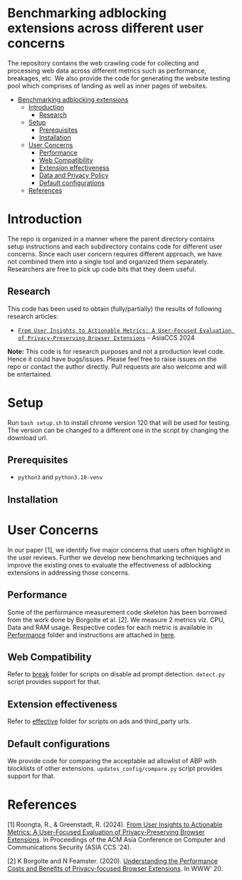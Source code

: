 # Benchmarking adblocking extensions across different user concerns
The repository contains the web crawling code for collecting and processing web data across different metrics such as performance, breakages, etc. We also provide the code for generating the website testing pool which comprises of landing as well as inner pages of websites.

- [Benchmarking adblocking extensions](#benchmarking-adblocking-extensions-across-different-user-concerns)
  - [Introduction](#introduction)
    - [Research](#research)
  - [Setup](#setup)
    - [Prerequisites](#prerequisites)
    - [Installation](#installation)
  - [User Concerns](#crawler-usage)
    - [Performance](#performance)
    - [Web Compatibility](#web-compatibility)
    - [Extension effectiveness](#extension-effectiveness)
    - [Data and Privacy Policy](#data-and-privacy-policy)
    - [Default configurations](#default-configuration)
  - [References](#references)

# Introduction
The repo is organized in a manner where the parent directory contains setup instructions and each subdirectory contains code for different user concerns. Since each user concern requires different approach, we have not combined them into a single tool and organized them separately. Researchers are free to pick up code bits that they deem useful.

## Research
This code has been used to obtain (fully/partially) the results of following research articles:
- [`From User Insights to Actionable Metrics: A User-Focused Evaluation of Privacy-Preserving Browser Extensions`](https://doi.org/10.1145/3634737.3657028) - AsiaCCS 2024

**Note:** This code is for research purposes and not a production level code. Hence it could have bugs/issues. Please feel free to raise issues on the repo or contact the author directly. Pull requests are also welcome and will be entertained.

# Setup

Run `bash setup.sh` to install chrome version 120 that will be used for testing. The version can be changed to a different one in the script by changing the download url.

## Prerequisites
- `python3` and `python3.10-venv`

## Installation

# User Concerns
In our paper [1], we identify five major concerns that users often highlight in the user reviews. Further we develop new benchmarking techniques and improve the existing ones to evaluate the effectiveness of adblocking extensions in addressing those concerns.

## Performance
Some of the performance measurement code skeleton has been borrowed from the work done by Borgolte et al. [2].
We measure 2 metrics viz. CPU, Data and RAM usage. Respective codes for each metric is available in [Performance](https://github.com/Racro/measurements_user-concerns/tree/main/performance) folder and instructions are attached in [here](https://github.com/Racro/measurements_user-concerns/tree/main/performance/README.md).

## Web Compatibility
Refer to [break](https://github.com/Racro/measurements_user-concerns/tree/main/break) folder for scripts on disable ad prompt detection. `detect.py` script provides support for that.

## Extension effectiveness
Refer to [effective](https://github.com/Racro/measurements_user-concerns/tree/main/effective) folder for scripts on ads and third_party urls.

## Default configurations
We provide code for comparing the acceptable ad allowlist of ABP with blocklists of other extensions. `updates_config/compare.py` script provides support for that.

# References
[1] Roongta, R., & Greenstadt, R. (2024). [From User Insights to Actionable Metrics: A User-Focused Evaluation of Privacy-Preserving Browser Extensions](https://doi.org/10.1145/3634737.3657028). In Proceedings of the ACM Asia Conference on Computer and Communications Security (ASIA CCS ’24).

[2] K Borgolte and N Feamster. (2020). [Understanding the Performance Costs and Benefits of Privacy-focused Browser Extensions](https://kevin.borgolte.me/files/pdf/www2020-privacy-extensions.pdf). In WWW' 20.